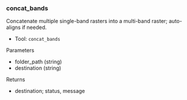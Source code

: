 ### concat_bands

Concatenate multiple single-band rasters into a multi-band raster; auto-aligns if needed.

- Tool: `concat_bands`

Parameters

- folder_path (string)
- destination (string)

Returns

- destination; status, message
